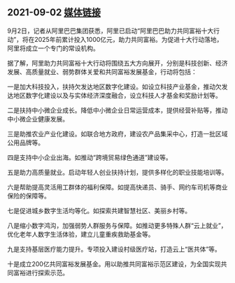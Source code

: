 ## 2021-09-02 [媒体链接](https://zj.zjol.com.cn/news.html?id=1722095)

9月2日，记者从阿里巴巴集团获悉，阿里已启动“阿里巴巴助力共同富裕十大行动”，将在2025年前累计投入1000亿元，助力共同富裕。为促进十大行动落地，阿里将成立一个专门的常设机构。

据了解，阿里助力共同富裕十大行动将围绕五大方向展开，分别是科技创新、经济发展、高质量就业、弱势群体关爱和共同富裕发展基金，行动将包括：

一是加大科技投入，扶持欠发达地区数字化建设。如设立科技产业基金，推动欠发达地区数字化建设以及与实体经济深度融合，设立科技人才基金和奖励计划等。

二是扶持中小微企业成长。降低中小微企业日常运营成本，提供经营补贴等，推动中小微企业健康发展。

三是助推农业产业化建设。如联合地方政府，建设农产品集采中心，打造一批区域公用品牌等。

四是支持中小企业出海。如推动“跨境贸易绿色通道”建设等。

五是助力高质量就业。启动年轻人创业扶持计划，提供多样化的职业技能培训等。

六是帮助提高灵活用工群体的福利保障。如提高快递员、骑手、网约车司机等商业保险的保障等。

七是促进城乡数字生活均等化。如探索共建智慧社区、美丽乡村等。

八是缩小数字鸿沟，加强弱势人群服务与保障。如推动更多特殊人群“云上就业”，优化老年人数字生活体验，建立儿童重疾救助基金等。

九是支持基层医疗能力提升。专项投入建设村级医疗站，打造云上“医共体”等。

十是成立200亿共同富裕发展基金。用以助推共同富裕示范区建设，为全国实现共同富裕进行探索示范。

